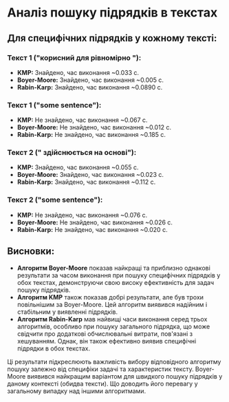 # Аналіз пошуку підрядків в текстах

## Для специфічних підрядків у кожному тексті:

### Текст 1 ("корисний для рівномірно "):
- **KMP:** Знайдено, час виконання ~0.033 с.
- **Boyer-Moore:** Знайдено, час виконання ~0.005 с.
- **Rabin-Karp:** Знайдено, час виконання ~0.0890 с.

### Текст 1 ("some sentence"):
- **KMP:** Не знайдено, час виконання ~0.067 с.
- **Boyer-Moore:** Не знайдено, час виконання ~0.012 с.
- **Rabin-Karp:** Не знайдено, час виконання ~0.185 с.

### Текст 2 (" здійснюється на основі"):
- **KMP:** Знайдено, час виконання ~0.055 с.
- **Boyer-Moore:** Знайдено, час виконання ~0.023 с.
- **Rabin-Karp:** Знайдено, час виконання ~0.112 с.

### Текст 2 ("some sentence"):
- **KMP:** Не знайдено, час виконання ~0.076 с.
- **Boyer-Moore:** Не знайдено, час виконання ~0.026 с.
- **Rabin-Karp:** Не знайдено, час виконання ~0.020 с.

## Висновки:
- **Алгоритм Boyer-Moore** показав найкращі та приблизно однакові результати за часом виконання при пошуку специфічних підрядків у обох текстах, демонструючи свою високу ефективність для задач пошуку підрядків.
- **Алгоритм KMP** також показав добрі результати, але був трохи повільнішим за Boyer-Moore. Цей алгоритм виявився надійним і стабільним у виявленні підрядків.
- **Алгоритм Rabin-Karp** мав найвищі часи виконання серед трьох алгоритмів, особливо при пошуку загального підрядка, що може свідчити про додаткові обчислювальні витрати, пов'язані з хешуванням. Однак, він також ефективно виявив специфічні підрядки в обох текстах.

Ці результати підкреслюють важливість вибору відповідного алгоритму пошуку залежно від специфіки задачі та характеристик тексту. Boyer-Moore виявився найкращим варіантом для швидкого пошуку підрядків у даному контексті (обидва тексти). Що доводить його перевагу у загальному випадку над іншими алгоритмами.